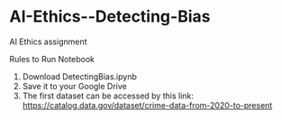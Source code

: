 # AI-Ethics--Detecting-Bias
AI Ethics assignment

Rules to Run Notebook

1. Download DetectingBias.ipynb
2. Save it to your Google Drive
3. The first dataset can be accessed by this link: https://catalog.data.gov/dataset/crime-data-from-2020-to-present
   

